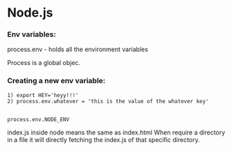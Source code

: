 # Node.js


### Env variables:

   process.env - holds all the environment variables
    
Process is a global objec.

### Creating a new env variable:

    1) export HEY='heyy!!!'
    2) process.env.whatever = 'this is the value of the whatever key'

    
    process.env.NODE_ENV
    
    
index.js inside node means the same as index.html
When require a directory in a file it will directly fetching the index.js of that specific directory.


 
